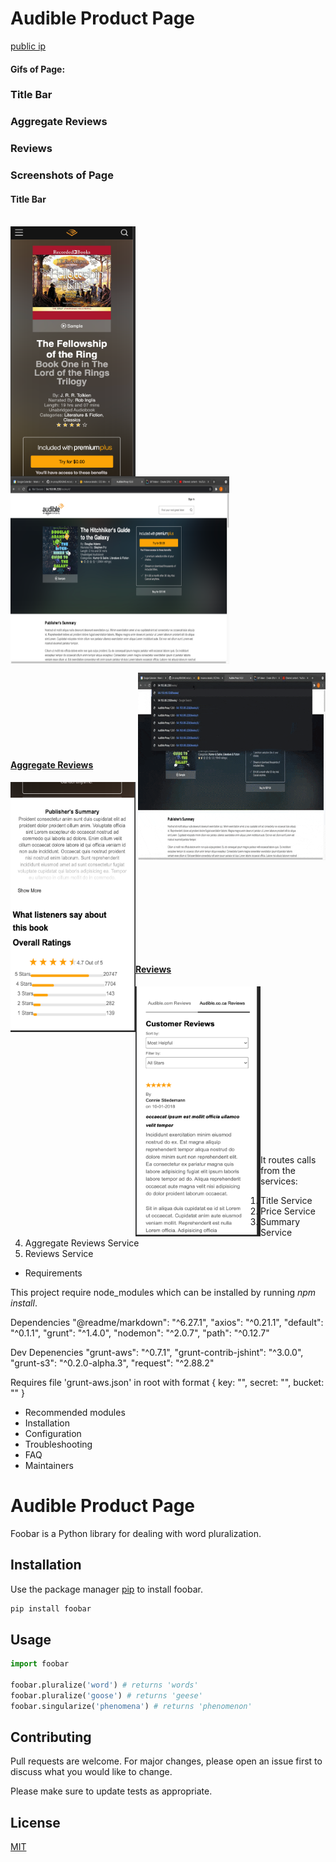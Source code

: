 # Audible Product Page

[public ip](http://ec2-54-153-95-228.us-west-1.compute.amazonaws.com/books/2/)

#### Gifs of Page:


### Title Bar



### Aggregate Reviews



### Reviews


### Screenshots of Page

#### Title Bar
<br />
<a href="url"><img src="Pictures_and_Gifs/phoneTitleBar.png" align="left" height="400px" width="200px">

<a href="url"><img src="Pictures_and_Gifs/DeskTopTitle.png" align="center" height="300px" width="350px">

<a href="url"><img src="Pictures_and_Gifs/TitleBarGif.gif" align="right" float="right" height="300px" width="300px">

<br /> <br /><br /><br /><br /><br /><br />




#### Aggregate Reviews
<a href="url"><img src="Pictures_and_Gifs/aggregateReviewsPhoneView.png" align="left" height="400px" width="200px">
<br /> <br /><br /><br /><br /><br /><br /><br /><br /><br /><br /><br /><br /><br /><br /><br />


#### Reviews

<a href="url"><img src="Pictures_and_Gifs/reviewsWithHeader.png" align="left" height="400px" width="200px"></a> <br /><br /><br /><br /><br /><br /><br /><br /><br /><br /><br /><br /><br /><br /><br />


It routes calls from the services:
1. Title Service
1. Price Service
1. Summary Service
1. Aggregate Reviews Service
1. Reviews Service

* Requirements

This project require node_modules which can be installed by running *npm install*.

Dependencies
    "@readme/markdown": "^6.27.1",
    "axios": "^0.21.1",
    "default": "^0.1.1",
    "grunt": "^1.4.0",
    "nodemon": "^2.0.7",
    "path": "^0.12.7"

Dev Depenencies
    "grunt-aws": "^0.7.1",
    "grunt-contrib-jshint": "^3.0.0",
    "grunt-s3": "^0.2.0-alpha.3",
    "request": "^2.88.2"

Requires file 'grunt-aws.json' in root with format
{
  key: "<aws key>",
  secret: "<secret aws key>",
  bucket: "<name of s3 bucket>"
}


* Recommended modules
* Installation
* Configuration
* Troubleshooting
* FAQ
* Maintainers


# Audible Product Page

Foobar is a Python library for dealing with word pluralization.

## Installation

Use the package manager [pip](https://pip.pypa.io/en/stable/) to install foobar.

```bash
pip install foobar
```

## Usage

```python
import foobar

foobar.pluralize('word') # returns 'words'
foobar.pluralize('goose') # returns 'geese'
foobar.singularize('phenomena') # returns 'phenomenon'
```

## Contributing
Pull requests are welcome. For major changes, please open an issue first to discuss what you would like to change.

Please make sure to update tests as appropriate.

## License
[MIT](https://choosealicense.com/licenses/mit/)